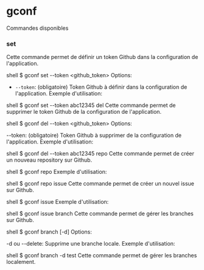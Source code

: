 # gconf
Commandes disponibles
### set
Cette commande permet de définir un token Github dans la configuration de l'application.

shell
$ gconf set --token <github_token>
Options:

- `--token`: (obligatoire) Token Github à définir dans la configuration de l'application.
Exemple d'utilisation:

shell
$ gconf set --token abc12345
del
Cette commande permet de supprimer le token Github de la configuration de l'application.

shell
$ gconf del --token <github_token>
Options:

--token: (obligatoire) Token Github à supprimer de la configuration de l'application.
Exemple d'utilisation:

shell
$ gconf del --token abc12345
repo
Cette commande permet de créer un nouveau repository sur Github.

shell
$ gconf repo
Exemple d'utilisation:

shell
$ gconf repo
issue
Cette commande permet de créer un nouvel issue sur Github.

shell
$ gconf issue
Exemple d'utilisation:

shell
$ gconf issue
branch
Cette commande permet de gérer les branches sur Github.

shell
$ gconf branch [-d]
Options:

-d ou --delete: Supprime une branche locale.
Exemple d'utilisation:

shell
$ gconf branch -d
test
Cette commande permet de gérer les branches localement.

